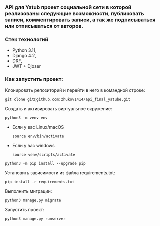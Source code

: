 ### API для Yatub проект социальной сети в которой реализованы следующие возможности, публиковать записи, комментировать записи, а так же подписываться или отписываться от авторов.

### Стек технологий

* Python 3.11,
* Django 4.2,
* DRF,
* JWT + Djoser

### **Как запустить проект**:

Клонировать репозиторий и перейти в него в командной строке:

```
git clone git@github.com:zhukov1414/api_final_yatube.git
```
Cоздать и активировать виртуальное окружение:

```
python3 -m venv env
```

* Если у вас Linux/macOS

    ```
    source env/bin/activate
    ```

* Если у вас windows

    ```
    source venv/scripts/activate
    ```

```
python3 -m pip install --upgrade pip
```

Установить зависимости из файла requirements.txt:

```
pip install -r requirements.txt
```

Выполнить миграции:

```
python3 manage.py migrate
```

Запустить проект:

```
python3 manage.py runserver
```